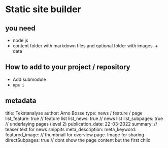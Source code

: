 # Static site builder

## you need
* node js
* content folder with markdown files and optional folder with images. + data

## How to add to your project / repository

* Add submodule
* `npm i`


## metadata
title: Tekstanalyse
author: Arno Bosse
type: news / feature / page
list_feature: true // feature list
list_news: true // news list
list_subpages: true // underlaying pages (level 2)
publication_date: 22-03-2022
summary: // teaser text for news snippits
meta_description:
meta_keyword:
featured_image: // thumbnail for overview page. Image for sharing
directSubpages: true // dont show the page content but the first child
